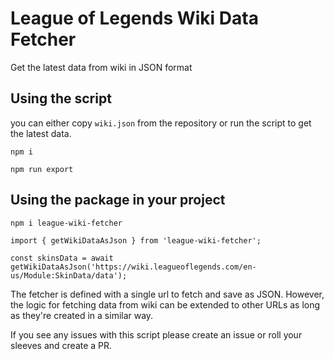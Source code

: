 # League of Legends Wiki Data Fetcher

Get the latest data from wiki in JSON format

## Using the script
you can either copy `wiki.json` from the repository or run the script to get the latest data.

```
npm i

npm run export
```

## Using the package in your project

```
npm i league-wiki-fetcher
```

```
import { getWikiDataAsJson } from 'league-wiki-fetcher';

const skinsData = await getWikiDataAsJson('https://wiki.leagueoflegends.com/en-us/Module:SkinData/data');
```

The fetcher is defined with a single url to fetch and save as JSON. However, the logic for fetching data from wiki can be extended to other URLs as long as they're created in a similar way.

If you see any issues with this script please create an issue or roll your sleeves and create a PR.
